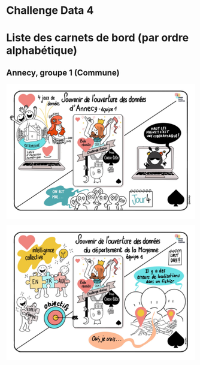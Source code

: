# Challenge Data 4
# Liste des carnets de bord \(par ordre alphabétique\)

## Annecy, groupe 1 \(Commune\)

[![Illustration réalisé par Anne-Cécile Calléjon](https://github.com/datactivist/challengedata4/raw/main/images_cdb/Annecy1.jpg)](https://datactivist.coop/challengedata4/annecy1)

![](https://github.com/datactivist/challengedata4/raw/main/images_cdb/Mayenne1.jpg)
